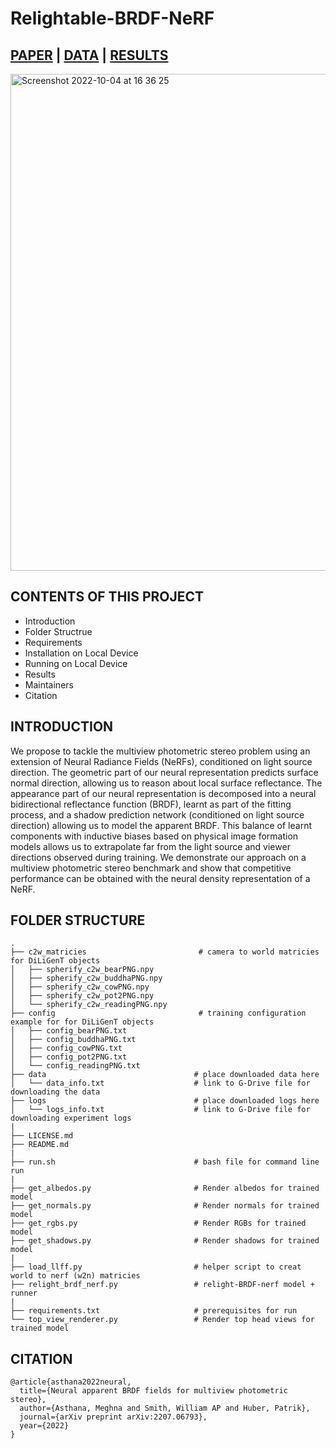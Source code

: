 # Relightable-BRDF-NeRF

## [PAPER](https://arxiv.org/abs/2207.06793?context=cs) | [DATA](https://drive.google.com/drive/folders/15HSym1ra28T2ZAuDDj8PaoM3jPL-yn0e?usp=sharing) | [RESULTS](https://drive.google.com/drive/folders/1t1e1a_a7Rh2lOOAowqqJeTlBcKWK_6kZ?usp=sharing)

<img width="795" alt="Screenshot 2022-10-04 at 16 36 25" src="https://user-images.githubusercontent.com/34877328/193863236-8a1eac6a-db51-41a7-ba11-d0294072eb6f.png">



CONTENTS OF THIS PROJECT
---------------------
* Introduction
* Folder Structrue
* Requirements
* Installation on Local Device
* Running on Local Device
* Results
* Maintainers
* Citation

INTRODUCTION
------------
We propose to tackle the multiview photometric stereo problem using an extension of Neural Radiance Fields (NeRFs), conditioned on light source direction. The geometric part of our neural representation predicts surface normal direction, allowing us to reason about local surface reflectance. The appearance part of our neural representation is decomposed into a neural bidirectional reflectance function (BRDF), learnt as part of the fitting process, and a shadow prediction network (conditioned on light source direction) allowing us to model the apparent BRDF. This balance of learnt components with inductive biases based on physical image formation models allows us to extrapolate far from the light source and viewer directions observed during training. We demonstrate our approach on a multiview photometric stereo benchmark and show that competitive performance can be obtained with the neural density representation of a NeRF.


FOLDER STRUCTURE
------------
```
.
├── c2w_matricies                         # camera to world matricies for DiLiGenT objects              
│   ├── spherify_c2w_bearPNG.npy                             
│   ├── spherify_c2w_buddhaPNG.npy                   
│   ├── spherify_c2w_cowPNG.npy 
│   ├── spherify_c2w_pot2PNG.npy                   
│   └── spherify_c2w_readingPNG.npy 
├── config                                # training configuration example for for DiLiGenT objects              
│   ├── config_bearPNG.txt                             
│   ├── config_buddhaPNG.txt                   
│   ├── config_cowPNG.txt
│   ├── config_pot2PNG.txt                   
│   └── config_readingPNG.txt
├── data                                 # place downloaded data here        
│   └── data_info.txt                    # link to G-Drive file for downloading the data
├── logs                                 # place downloaded logs here         
│   └── logs_info.txt                    # link to G-Drive file for downloading experiment logs
|
├── LICENSE.md
├── README.md
|
├── run.sh                               # bash file for command line run
|
├── get_albedos.py                       # Render albedos for trained model
├── get_normals.py                       # Render normals for trained model
├── get_rgbs.py                          # Render RGBs for trained model
├── get_shadows.py                       # Render shadows for trained model
|
├── load_llff.py                         # helper script to creat world to nerf (w2n) matricies
├── relight_brdf_nerf.py                 # relight-BRDF-nerf model + runner
|
├── requirements.txt                     # prerequisites for run
└── top_view_renderer.py                 # Render top head views for trained model

```

CITATION
------------
```
@article{asthana2022neural,
  title={Neural apparent BRDF fields for multiview photometric stereo},
  author={Asthana, Meghna and Smith, William AP and Huber, Patrik},
  journal={arXiv preprint arXiv:2207.06793},
  year={2022}
}
```
